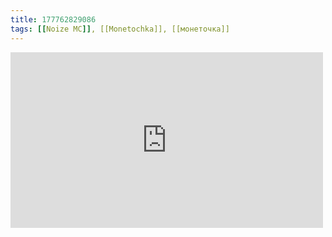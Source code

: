 ```yaml
---
title: 177762829086
tags: [[Noize MC]], [[Monetochka]], [[монеточка]]
---
```

<iframe allow="accelerometer; autoplay; clipboard-write; encrypted-media; gyroscope; picture-in-picture" allowfullscreen="" frameborder="0" height="281" id="youtube_iframe" src="https://www.youtube.com/embed/_l0LVFRuHMk?feature=oembed&amp;enablejsapi=1&amp;origin=https://safe.txmblr.com&amp;wmode=opaque" width="500"></iframe>